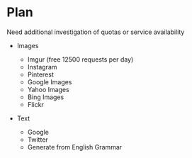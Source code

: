 # Plan

Need additional investigation of quotas or service availability

- Images
  - Imgur (free 12500 requests per day)
  - Instagram
  - Pinterest
  - Google Images
  - Yahoo Images
  - Bing Images
  - Flickr

- Text
  - Google
  - Twitter
  - Generate from English Grammar
